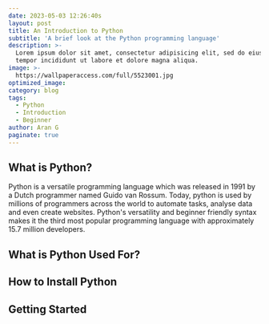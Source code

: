 ```yaml
---
date: 2023-05-03 12:26:40s
layout: post
title: An Introduction to Python
subtitle: 'A brief look at the Python programming language'
description: >-
  Lorem ipsum dolor sit amet, consectetur adipisicing elit, sed do eiusmod
  tempor incididunt ut labore et dolore magna aliqua.
image: >-
  https://wallpaperaccess.com/full/5523001.jpg
optimized_image:
category: blog
tags:
  - Python
  - Introduction
  - Beginner
author: Aran G
paginate: true
---
```

## What is Python?
Python is a versatile programming language which was released in 1991 by a Dutch programmer named Guido van Rossum. Today, python is used by millions of programmers across the world to automate tasks, analyse data and even create websites. Python's versatility and beginner friendly syntax makes it the third most popular programming language with approximately 15.7 million developers.

## What is Python Used For?

## How to Install Python

## Getting Started

